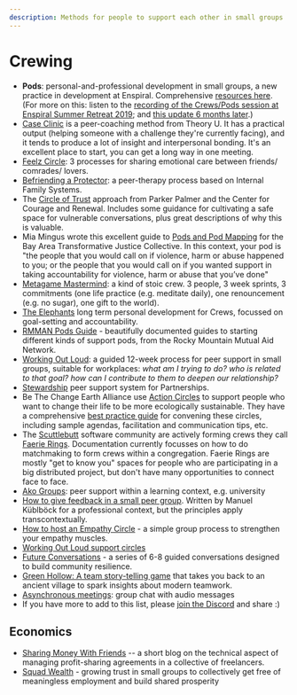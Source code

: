 ```yaml
---
description: Methods for people to support each other in small groups
---
```


# Crewing

* **Pods**: personal-and-professional development in small groups, a new practice in development at Enspiral. Comprehensive [resources here](http://handbook.enspiral.com/guides/pods). (For more on this: listen to the [recording of the Crews/Pods session at Enspiral Summer Retreat 2019](https://www.microsolidarity.cc/discussing/enspiral-summer-retreat-feb-2019); and [this update 6 months later](https://anchor.fm/Microsolidarity/episodes/Nati-and-john-talking-about-pods-at-Enspiral-e9giqj).)
* [Case Clinic](https://www.presencing.org/resource/tools/case-clinic-desc) is a peer-coaching method from Theory U. It has a practical output (helping someone with a challenge they're currently facing), and it tends to produce a lot of insight and interpersonal bonding. It's an excellent place to start, you can get a long way in one meeting.
* [Feelz Circle](http://emotionalanarchism.com/how-to-form-a-radical-feelz-circle/): 3 processes for sharing emotional care between friends/ comrades/ lovers.
* [Befriending a Protector](https://docs.google.com/document/d/1Eygv0lSxCVPGcCleEbHGycpWtLIFTmL7m5Pu6cMBSXM/edit): a peer-therapy process based on Internal Family Systems.&#x20;
* The [Circle of Trust](http://www.couragerenewal.org/approach/) approach from Parker Palmer and the Center for Courage and Renewal. Includes some guidance for cultivating a safe space for vulnerable conversations, plus great descriptions of why this is valuable.
* Mia Mingus wrote this excellent guide to [Pods and Pod Mapping](https://batjc.wordpress.com/pods-and-pod-mapping-worksheet/) for the Bay Area Transformative Justice Collective. In this context, your pod is "the people that you would call on if violence, harm or abuse happened to you; or the people that you would call on if you wanted support in taking accountability for violence, harm or abuse that you’ve done"
* [Metagame Mastermind](https://www.youtube.com/watch?v=aDWuHsyznf4?t=753): a kind of stoic crew. 3 people, 3 week sprints, 3 commitments (one life practice (e.g. meditate daily), one renouncement (e.g. no sugar), one gift to the world).
* [The Elephants](https://medium.com/things-ive-written/the-elephants-182870501589) long term personal development for Crews, focussed on goal-setting and accountability.
* [RMMAN Pods Guide](https://rmman.org/pods) - beautifully documented guides to starting different kinds of support pods, from the Rocky Mountain Mutual Aid Network.
* [Working Out Loud](https://workingoutloud.com/en/circle-guides): a guided 12-week process for peer support in small groups, suitable for workplaces: _what am I trying to do? who is related to that goal? how can I contribute to them to deepen our relationship?_
* [Stewardship](https://loomio.coop/stewarding.html) peer support system for Partnerships.
* Be The Change Earth Alliance use [Action Circles](https://www.bethechangeearthalliance.org/action\_circles) to support people who want to change their life to be more ecologically sustainable. They have a comprehensive [best practice guide](https://www.bethechangeearthalliance.org/circle\_guide) for convening these circles, including sample agendas, facilitation and communication tips, etc.
* The [Scuttlebutt](http://scuttlebutt.nz) software community are actively forming crews they call [Faerie Rings](https://hackmd.io/0iNeYQ9wR3qqerxjvfKnhg). Documentation currently focusses on how to do matchmaking to form crews within a congregation. Faerie Rings are mostly "get to know you" spaces for people who are participating in a big distributed project, but don't have many opportunities to connect face to face.
* [Ako Groups](../articles/ako-group-guidelines.md): peer support within a learning context, e.g. university
* [How to give feedback in a small peer group](https://qualityswdev.com/2017/01/22/how-to-give-and-receive-feedback-in-an-agile-organization/). Written by Manuel Küblböck for a professional context, but the principles apply transcontextually.
* [How to host an Empathy Circle](http://cultureofempathy.com/Community/Handouts/How-To-Empathic-Listening.htm) - a simple group process to strengthen your empathy muscles.
* [Working Out Loud support circles](https://workingoutloud.com/en/circle-guides)
* [Future Conversations](https://futurescanning.org/future-conversations-programmes/) - a series of 6-8 guided conversations designed to build community resilience.
* [Green Hollow: A team story-telling game](https://amble.studio/green-hollow-game/) that takes you back to an ancient village to spark insights about modern teamwork.
* [Asynchronous meetings](https://twitter.com/StefanMorales/status/1491535898957139971): group chat with audio messages
* If you have more to add to this list, please [join the Discord](../participate/join-us-on-discord.md) and share :)

## Economics

* [Sharing Money With Friends](https://medium.com/@richdecibels/sharing-money-with-friends-what-could-go-wrong-c4120b712396) -- a short blog on the technical aspect of managing profit-sharing agreements in a collective of freelancers.
* [Squad Wealth](https://otherinter.net/squad-wealth/) - growing trust in small groups to collectively get free of meaningless employment and build shared prosperity
